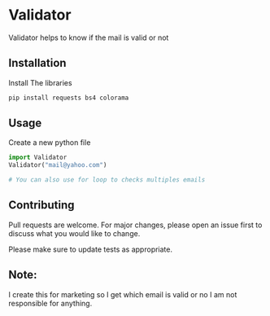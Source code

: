 # Validator

Validator helps to know if the mail is valid or not

## Installation

Install The libraries

```bash
pip install requests bs4 colorama
```

## Usage
Create a new python file
```python
import Validator
Validator("mail@yahoo.com")

# You can also use for loop to checks multiples emails
```

## Contributing
Pull requests are welcome. For major changes, please open an issue first to discuss what you would like to change.

Please make sure to update tests as appropriate.

## Note:
I create this for marketing so I get which email is valid or no I am not responsible for anything. 
